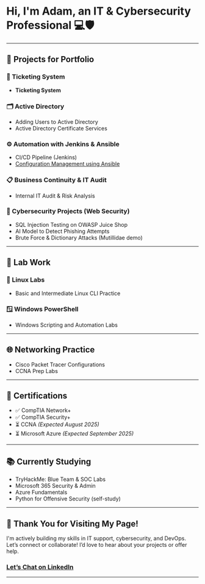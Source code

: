 # Hi, I'm Adam, an **IT & Cybersecurity Professional** 💻🛡️

---

## 🔧 Projects for Portfolio

### 📝 Ticketing System
- **Ticketing System** 

### 🗂️ Active Directory
- Adding Users to Active Directory
- Active Directory Certificate Services

### ⚙️ Automation with Jenkins & Ansible
- CI/CD Pipeline (Jenkins)
- [Configuration Management using Ansible](https://github.com/adamegomez/Ansible-Use-Cases/tree/main)

### 📋 Business Continuity & IT Audit
- Internal IT Audit & Risk Analysis

### 🔐 Cybersecurity Projects (Web Security)
- SQL Injection Testing on OWASP Juice Shop
- AI Model to Detect Phishing Attempts
- Brute Force & Dictionary Attacks (Mutillidae demo)

---

## 🧪 Lab Work

### 🐧 Linux Labs
- Basic and Intermediate Linux CLI Practice

### 🪟 Windows PowerShell
- Windows Scripting and Automation Labs

---

## 🌐 Networking Practice

- Cisco Packet Tracer Configurations
- CCNA Prep Labs

---

## 📜 Certifications

- ✅ CompTIA Network+
- ✅ CompTIA Security+
- ⏳ CCNA *(Expected August 2025)*
- ⏳ Microsoft Azure *(Expected September 2025)*

---

## 📚 Currently Studying

- TryHackMe: Blue Team & SOC Labs
- Microsoft 365 Security & Admin
- Azure Fundamentals
- Python for Offensive Security (self-study)

---

## 👋 Thank You for Visiting My Page!

I'm actively building my skills in IT support, cybersecurity, and DevOps.  
Let’s connect or collaborate! I’d love to hear about your projects or offer help.

### [Let’s Chat on LinkedIn](https:www.linkedin.com/in/adam-gomez-3619a1243)  

---

